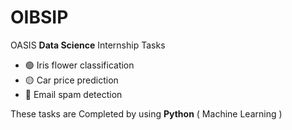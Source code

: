 # OIBSIP
OASIS   **Data Science**   Internship Tasks
- 🟢 Iris flower classification
- 🟡 Car price prediction
- 🔴 Email spam detection

These tasks are Completed by using **Python** ( Machine Learning )
